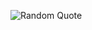 ![Random Quote](https://img.shields.io/badge/quote-Code%20is%20like%20humor%20When%20you%20have%20to%20explain%20it%20it%20is%20bad--Cory%20House-blue)